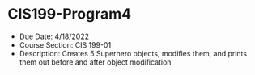 # CIS199-Program4
 * Due Date: 4/18/2022
 * Course Section: CIS 199-01
 * Description: Creates 5 Superhero objects, modifies them, and prints them out before and after object modification
